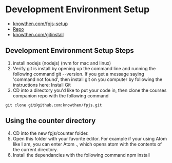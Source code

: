# Development Environment Setup

- [knowthen.com/fpjs-setup](https://github.com/knowthen/fpjs/blob/master/DEVSETUP.md)
- [Repo](https://github.com/knowthen/fpjs)
- [knowthen.com/gitinstall](https://git-scm.com/book/en/v2/Getting-Started-Installing-Git)

## Development Environment Setup Steps

1. install nodejs (nodejs) (nvm for mac and linux)
2. Verify git is install by opening up the command line and running the following command git --version. If you get a message saying 'command not found', then install git on you computer by following the instructions here: Install Git
3. CD into a directory you'd like to put your code in, then clone the courses companion repo with the following command

`git clone git@github.com:knowthen/fpjs.git`

## Using the counter directory

4. CD into the new fpjs/counter folder.
5. Open this folder with your favorite editor. For example if your using Atom like I am, you can enter Atom ., which opens atom with the contents of the current directory.
6. Install the dependancies with the following command npm install
